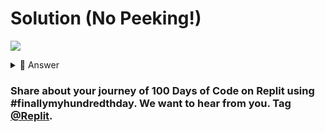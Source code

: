 # Solution (No Peeking!)
![](https://www.youtube.com/watch?v=0r_euY8bFJw)

<details> <summary> 👀 Answer </summary>

Check out my FINAL solution in [this repl](https://replit.com/@DavidAtReplit/Day-100-Solution-1?v=1).
</details>

### Share about your journey of 100 Days of Code on Replit using #finallymyhundredthday. We want to hear from you. Tag [@Replit](https://www.twitter.com/replit). 